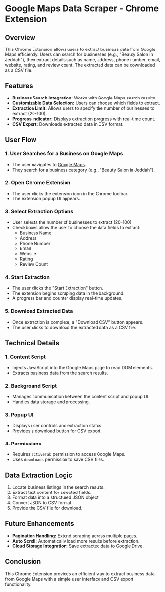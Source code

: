 # Google Maps Data Scraper - Chrome Extension

## Overview
This Chrome Extension allows users to extract business data from Google Maps efficiently. Users can search for businesses (e.g., "Beauty Salon in Jeddah"), then extract details such as name, address, phone number, email, website, rating, and review count. The extracted data can be downloaded as a CSV file.

## Features
- **Business Search Integration:** Works with Google Maps search results.
- **Customizable Data Selection:** Users can choose which fields to extract.
- **Extraction Limit:** Allows users to specify the number of businesses to extract (20-100).
- **Progress Indicator:** Displays extraction progress with real-time count.
- **CSV Export:** Downloads extracted data in CSV format.

## User Flow
### 1. User Searches for a Business on Google Maps
- The user navigates to [Google Maps](https://www.google.com/maps).
- They search for a business category (e.g., "Beauty Salon in Jeddah").

### 2. Open Chrome Extension
- The user clicks the extension icon in the Chrome toolbar.
- The extension popup UI appears.

### 3. Select Extraction Options
- User selects the number of businesses to extract (20-100).
- Checkboxes allow the user to choose the data fields to extract:
  - Business Name
  - Address
  - Phone Number
  - Email
  - Website
  - Rating
  - Review Count

### 4. Start Extraction
- The user clicks the "Start Extraction" button.
- The extension begins scraping data in the background.
- A progress bar and counter display real-time updates.

### 5. Download Extracted Data
- Once extraction is complete, a "Download CSV" button appears.
- The user clicks to download the extracted data as a CSV file.

## Technical Details
### **1. Content Script**
- Injects JavaScript into the Google Maps page to read DOM elements.
- Extracts business data from the search results.

### **2. Background Script**
- Manages communication between the content script and popup UI.
- Handles data storage and processing.

### **3. Popup UI**
- Displays user controls and extraction status.
- Provides a download button for CSV export.

### **4. Permissions**
- Requires `activeTab` permission to access Google Maps.
- Uses `downloads` permission to save CSV files.

## Data Extraction Logic
1. Locate business listings in the search results.
2. Extract text content for selected fields.
3. Format data into a structured JSON object.
4. Convert JSON to CSV format.
5. Provide the CSV file for download.

## Future Enhancements
- **Pagination Handling:** Extend scraping across multiple pages.
- **Auto Scroll:** Automatically load more results before extraction.
- **Cloud Storage Integration:** Save extracted data to Google Drive.

## Conclusion
This Chrome Extension provides an efficient way to extract business data from Google Maps with a simple user interface and CSV export functionality.

